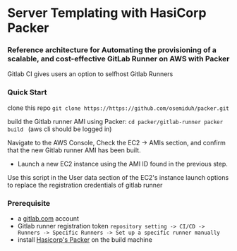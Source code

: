 # Server Templating with HasiCorp Packer

### Reference architecture for Automating the provisioning of a scalable, and cost-effective GitLab Runner on AWS with Packer

Gitlab CI gives users an option to selfhost Gitlab Runners

### Quick Start 
clone this repo
`git clone https://https://github.com/osemiduh/packer.git`

build the Gitlab runner AMI using Packer:
``
cd packer/gitlab-runner
packer build 
``
(aws cli should be logged in) 

Navigate to the AWS Console, Check the EC2 -> AMIs section, and confirm that the new Gitlab runner AMI has been built.
* Launch a new EC2 instance using the AMI ID found in the previous step. 

Use this script in the User data section of the EC2's instance launch options to replace the registration credentials of gitlab runner 

### Prerequisite 
* a [gitlab.com](gitlab.com) account
* Gitlab runner registration token `repository setting -> CI/CD -> Runners -> Specific Runners -> Set up a specific runner manually`
* install [Hasicorp's Packer](https://releases.hashicorp.com/packer/) on the build machine
